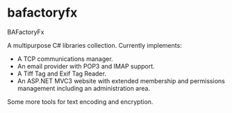 # bafactoryfx
BAFactoryFx

A multipurpose C# libraries collection. 
Currently implements:
* A TCP communications manager. 
* An email provider with POP3 and IMAP support. 
* A Tiff Tag and Exif Tag Reader. 
* An ASP.NET MVC3 website with extended membership and permissions management including an administration area.

Some more tools for text encoding and encryption.
